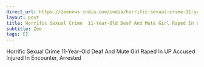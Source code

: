 ```yaml
---
direct_url: https://zeenews.india.com/india/horrific-sexual-crime-11-year-old-deaf-and-mute-girl-raped-in-up-accused-injured-in-encounter-arrested-2887386.html
layout: post
title: Horrific Sexual Crime  11-Year-Old Deaf And Mute Girl Raped In UP  Accused Injured In Encounter, Arrested
subtitle: Zee
tags: []
---
```


Horrific Sexual Crime  11-Year-Old Deaf And Mute Girl Raped In UP  Accused Injured In Encounter, Arrested
